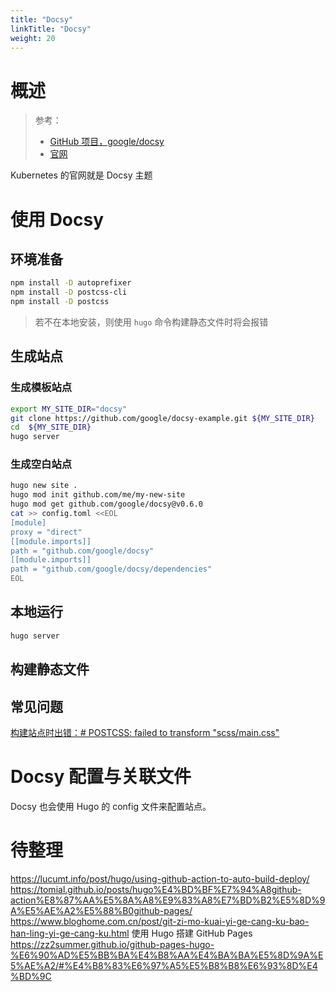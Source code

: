 ```yaml
---
title: "Docsy"
linkTitle: "Docsy"
weight: 20
---
```


# 概述
> 参考：
> - [GitHub 项目，google/docsy](https://github.com/google/docsy)
> - [官网](https://www.docsy.dev/)

Kubernetes 的官网就是 Docsy 主题

# 使用 Docsy

## 环境准备
```bash
npm install -D autoprefixer
npm install -D postcss-cli
npm install -D postcss
```
> 若不在本地安装，则使用 `hugo` 命令构建静态文件时将会报错

## 生成站点

### 生成模板站点
```bash
export MY_SITE_DIR="docsy"
git clone https://github.com/google/docsy-example.git ${MY_SITE_DIR}
cd  ${MY_SITE_DIR}
hugo server
```

### 生成空白站点
```Bash
hugo new site .
hugo mod init github.com/me/my-new-site
hugo mod get github.com/google/docsy@v0.6.0
cat >> config.toml <<EOL
[module]
proxy = "direct"
[[module.imports]]
path = "github.com/google/docsy"
[[module.imports]]
path = "github.com/google/docsy/dependencies"
EOL
```

## 本地运行
```bash
hugo server
```
## 构建静态文件


## 常见问题
[构建站点时出错：# POSTCSS: failed to transform "scss/main.css"](https://github.com/google/docsy/issues/235)

# Docsy 配置与关联文件
Docsy 也会使用 Hugo 的 config 文件来配置站点。

# 待整理
https://lucumt.info/post/hugo/using-github-action-to-auto-build-deploy/
https://tomial.github.io/posts/hugo%E4%BD%BF%E7%94%A8github-action%E8%87%AA%E5%8A%A8%E9%83%A8%E7%BD%B2%E5%8D%9A%E5%AE%A2%E5%88%B0github-pages/
https://www.bloghome.com.cn/post/git-zi-mo-kuai-yi-ge-cang-ku-bao-han-ling-yi-ge-cang-ku.html
使用 Hugo 搭建 GitHub Pages https://zz2summer.github.io/github-pages-hugo-%E6%90%AD%E5%BB%BA%E4%B8%AA%E4%BA%BA%E5%8D%9A%E5%AE%A2/#%E4%B8%83%E6%97%A5%E5%B8%B8%E6%93%8D%E4%BD%9C